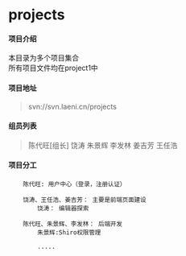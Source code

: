 # projects

#### 项目介绍
本目录为多个项目集合<br/>
所有项目文件均在project1中

#### 项目地址
> svn://svn.laeni.cn/projects

#### 组员列表
> 陈代旺[组长]
> 饶涛
> 朱景辉
> 李发林
> 姜吉芳
> 王任浩

#### 项目分工
```
	陈代旺: 用户中心（登录，注册认证）
	
	饶涛、王任浩、姜吉芳： 主要是前端页面建设
		饶涛： 编辑器探索
	
	陈代旺、朱景辉、李发林： 后端开发
		朱景辉:Shiro权限管理
		
		.....
```